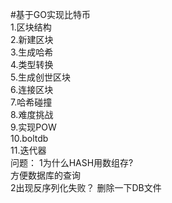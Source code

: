 #基于GO实现比特币\
1.区块结构\
2.新建区块\
3.生成哈希\
4.类型转换\
5.生成创世区块\
6.连接区块\
7.哈希碰撞\
8.难度挑战\
9.实现POW\
10.boltdb\
11.迭代器\
问题：
1为什么HASH用数组存?   
方便数据库的查询\
2出现反序列化失败？
删除一下DB文件
